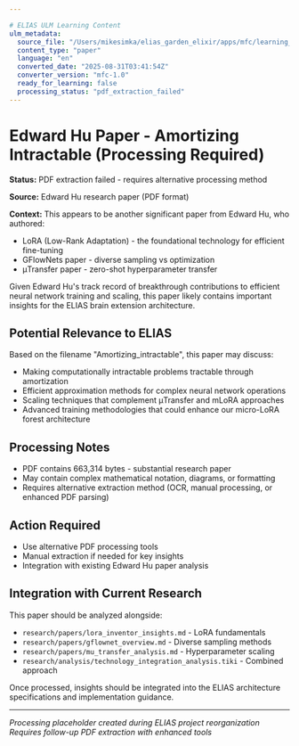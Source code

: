 ```yaml
---

# ELIAS ULM Learning Content
ulm_metadata:
  source_file: "/Users/mikesimka/elias_garden_elixir/apps/mfc/learning_sandbox/ulm_inbox/Edward_Hu_Amortizing_intractable_in.pdf"
  content_type: "paper"
  language: "en"
  converted_date: "2025-08-31T03:41:54Z"
  converter_version: "mfc-1.0"
  ready_for_learning: false
  processing_status: "pdf_extraction_failed"
---
```


# Edward Hu Paper - Amortizing Intractable (Processing Required)

**Status:** PDF extraction failed - requires alternative processing method

**Source:** Edward Hu research paper (PDF format)

**Context:** This appears to be another significant paper from Edward Hu, who authored:
- LoRA (Low-Rank Adaptation) - the foundational technology for efficient fine-tuning
- GFlowNets paper - diverse sampling vs optimization  
- μTransfer paper - zero-shot hyperparameter transfer

Given Edward Hu's track record of breakthrough contributions to efficient neural network training and scaling, this paper likely contains important insights for the ELIAS brain extension architecture.

## Potential Relevance to ELIAS
Based on the filename "Amortizing_intractable", this paper may discuss:
- Making computationally intractable problems tractable through amortization
- Efficient approximation methods for complex neural network operations
- Scaling techniques that complement μTransfer and mLoRA approaches
- Advanced training methodologies that could enhance our micro-LoRA forest architecture

## Processing Notes
- PDF contains 663,314 bytes - substantial research paper
- May contain complex mathematical notation, diagrams, or formatting
- Requires alternative extraction method (OCR, manual processing, or enhanced PDF parsing)

## Action Required
- Use alternative PDF processing tools
- Manual extraction if needed for key insights
- Integration with existing Edward Hu paper analysis

## Integration with Current Research
This paper should be analyzed alongside:
- `research/papers/lora_inventor_insights.md` - LoRA fundamentals
- `research/papers/gflownet_overview.md` - Diverse sampling methods  
- `research/papers/mu_transfer_analysis.md` - Hyperparameter scaling
- `research/analysis/technology_integration_analysis.tiki` - Combined approach

Once processed, insights should be integrated into the ELIAS architecture specifications and implementation guidance.

---

*Processing placeholder created during ELIAS project reorganization*
*Requires follow-up PDF extraction with enhanced tools*